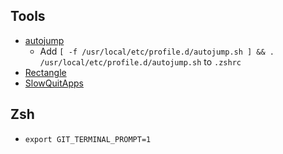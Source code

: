 Tools
----
* [autojump](https://github.com/wting/autojump)
  * Add `[ -f /usr/local/etc/profile.d/autojump.sh ] && . /usr/local/etc/profile.d/autojump.sh` to `.zshrc`
* [Rectangle](https://rectangleapp.com/)
* [SlowQuitApps](https://github.com/dteoh/SlowQuitApps)

Zsh
----
* `export GIT_TERMINAL_PROMPT=1`
